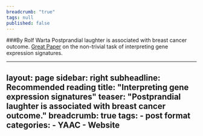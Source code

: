 ```yaml
---
breadcrumb: "true"
tags: null
published: false
---
```



###By Rolf Warta
Postprandial laughter is associated with breast cancer outcome. <a href="http://journals.plos.org/ploscompbiol/article?id=10.1371/journal.pcbi.1002240" target="_blank">Great Paper</a> on the non-trivial task of interpreting gene expression signatures.

---
layout: page
sidebar: right
subheadline: Recommended reading
title:  "Interpreting gene expression signatures"
teaser: "Postprandial laughter is associated with breast cancer outcome."
breadcrumb: true
tags:
    - post format
categories:
    - YAAC
    - Website
---

